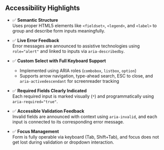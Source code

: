 ## Accessibility Highlights

- ✅ **Semantic Structure**  
  Uses proper HTML5 elements like `<fieldset>`, `<legend>`, and `<label>` to group and describe form inputs meaningfully.

- ✅ **Live Error Feedback**  
  Error messages are announced to assistive technologies using `role="alert"` and linked to inputs via `aria-describedby`.

- ✅ **Custom Select with Full Keyboard Support**

  - Implemented using ARIA roles (`combobox`, `listbox`, `option`)
  - Supports arrow navigation, type-ahead search, ESC to close, and `aria-activedescendant` for screenreader tracking

- ✅ **Required Fields Clearly Indicated**  
  Each required input is marked visually (`*`) and programmatically using `aria-required="true"`.

- ✅ **Accessible Validation Feedback**  
  Invalid fields are announced with context using `aria-invalid`, and each input is connected to its corresponding error message.

- ✅ **Focus Management**  
  Form is fully operable via keyboard (Tab, Shift+Tab), and focus does not get lost during validation or dropdown interaction.
